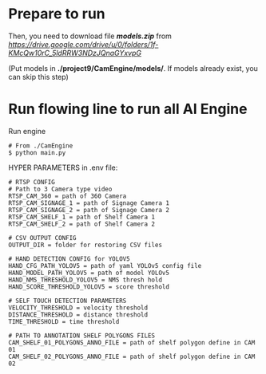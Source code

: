 # Prepare to run

Then, you need to download file ***models.zip*** from *https://drive.google.com/drive/u/0/folders/1f-KMcQw10rC_5ldRRW3NDzJQnaGYxvpG* 

(Put models in **./project9/CamEngine/models/**. If models  already exist, you can skip this step)
 
# Run flowing line to run all AI Engine 
Run engine
```
# From ./CamEngine
$ python main.py 
```

HYPER PARAMETERS in .env file:

```
# RTSP CONFIG
# Path to 3 Camera type video
RTSP_CAM_360 = path of 360 Camera
RTSP_CAM_SIGNAGE_1 = path of Signage Camera 1
RTSP_CAM_SIGNAGE_2 = path of Signage Camera 2
RTSP_CAM_SHELF_1 = path of Shelf Camera 1
RTSP_CAM_SHELF_2 = path of Shelf Camera 2

# CSV OUTPUT CONFIG
OUTPUT_DIR = folder for restoring CSV files

# HAND DETECTION CONFIG for YOLOV5
HAND_CFG_PATH_YOLOV5 = path of yaml YOLOv5 config file
HAND_MODEL_PATH_YOLOV5 = path of model YOLOv5
HAND_NMS_THRESHOLD_YOLOV5 = NMS thresh hold
HAND_SCORE_THRESHOLD_YOLOV5 = score threshold

# SELF TOUCH DETECTION PARAMETERS
VELOCITY_THRESHOLD = velocity threshold
DISTANCE_THRESHOLD = distance threshold
TIME_THRESHOLD = time threshold

# PATH TO ANNOTATION SHELF POLYGONS FILES
CAM_SHELF_01_POLYGONS_ANNO_FILE = path of shelf polygon define in CAM 01
CAM_SHELF_02_POLYGONS_ANNO_FILE = path of shelf polygon define in CAM 02
```